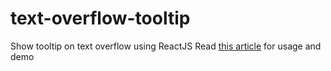 # text-overflow-tooltip
Show tooltip on text overflow using ReactJS
Read [this article](http://blog.sodhanalibrary.com/2017/03/react-text-overflow-tooltip-show.html) for usage and demo
